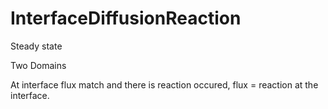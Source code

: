 InterfaceDiffusionReaction
=====

Steady state

Two Domains

At interface flux match and there is reaction occured, flux = reaction at the interface.



